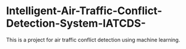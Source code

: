 # Intelligent-Air-Traffic-Conflict-Detection-System-IATCDS-
This is a project for air traffic conflict detection using machine learning.
